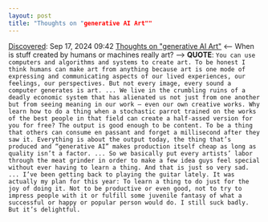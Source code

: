 ```yaml
---
layout: post
title: "Thoughts on "generative AI Art""
---
```

[Discovered](http://rolandtanglao.com/2020/07/29/p1-blogthis-checkvist-list-links-to-blog/): Sep 17, 2024 09:42 [Thoughts on "generative AI Art"](https://tante.cc/2023/11/10/thoughts-on-generative-ai-art/) <-- When is stuff created by humans or machines really art? --> **QUOTE**: `You can use computers and algorithms and systems to create art. To be honest I think humans can make art from anything because art is one mode of expressing and communicating aspects of our lived experiences, our feelings, our perspectives. But not every image, every sound a computer generates is art. ... We live in the crumbling ruins of a deadly economic system that has alienated us not just from one another but from seeing meaning in our work – even our own creative works. Why learn how to do a thing when a stochastic parrot trained on the works of the best people in that field can create a half-assed version for you for free? The output is good enough to be content. To be a thing that others can consume en passant and forget a millisecond after they saw it. Everything is about the output today, the thing that’s produced and “generative AI” makes production itself cheap as long as quality isn’t a factor. ... So we basically put every artists’ labor through the meat grinder in order to make a few idea guys feel special without ever having to learn a thing. And that is just so very sad. ... I’ve been getting back to playing the guitar lately. It was actually my plan for this year: To learn a thing to do just for the joy of doing it. Not to be productive or even good, not to try to impress people with it or fulfill some juvenile fantasy of what a successful or happy or popular person would do. I still suck badly. But it’s delightful.`
